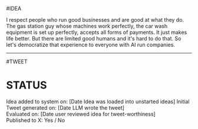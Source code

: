 #IDEA 

I respect people who run good businesses and are good at what they do. The gas station guy whose machines work perfectly, the car wash equipment is set up perfectly, accepts all forms of payments. It just makes life better. But there are limited good humans and it's hard to do that. So let's democratize that experience to everyone with AI run companies.

---

#TWEET

# STATUS

Idea added to system on: [Date Idea was loaded into unstarted ideas]
Initial Tweet generated on: [Date LLM wrote the tweet]  
Evaluated on: [Date user reviewed idea for tweet-worthiness]  
Published to X: Yes / No